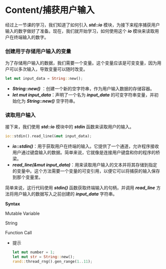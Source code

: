 # Content/**捕获用户输入**

经过上一节课的学习，我们知道了如何引入 ***std::io*** 模块，为接下来程序捕获用户输入的数字做好了准备。现在，我们就开始学习，如何使用这个 ***io*** 模块来读取用户在终端输入的数字。

### **创建用于存储用户输入的变量**

为了存储用户输入的数据，我们需要一个变量。这个变量应该是可变变量，因为用户可以多次输入，导致变量可以随时改变。

```rust
let mut input_data = String::new();
```

- ***String::new()*** ：创建一个新的空字符串，作为用户输入数据的存储容器。
- ***let mut input_data***：声明了一个名为 ***input_data*** 的可变字符串变量，并初始化为 ***String::new()***  空字符串。

### **读取用户输入**

接下来，我们使用 ***std::io*** 模块中的 ***stdin*** 函数来读取用户的输入。

```rust
io::stdin().read_line(&mut input_data);
```

- ***io::stdin()***：用于获取用户在终端的输入。它提供了一个通道，允许程序接收用户通过键盘输入的数据。简单来说，它就像是连接用户键盘和你的程序的桥梁。
- ***read_line(&mut input_data)***：用来读取用户输入的文本并将其存储到指定的变量中。这个方法需要一个变量的可变引用，以便它可以将捕获的输入保存到那个变量里。

简单来说，这行代码使用 ***stdin()*** 函数获取终端输入的句柄，并调用 ***read_line*** 方法将用户输入的数据写入之前创建的 ***input_data*** 字符串。

**Syntax**

Mutable Variable

String

Function Call

- 提示
    
    ```rust
    let mut number = 1;
    let mut str = String::new();
    rand::thread_rng().gen_range(1..11);
    ```